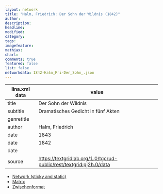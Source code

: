 ```yaml
---
layout: network
title: "Halm, Friedrich: Der Sohn der Wildnis (1842)"
author:
description:
headline:
modified:
category:
tags:
imagefeature: 
mathjax: 
chart: 
comments: true
featured: false
list: false
networkdata: 1842-Halm_Fri-Der_Sohn_.json
---
```

lina.xml data  | value
------------- | -------------
title|Der Sohn der Wildnis
subtitle|Dramatisches Gedicht in fünf Akten
genretitle|
author|Halm, Friedrich
date|1843
date|1842
date|
source|https://textgridlab.org/1.0/tgcrud-public/rest/textgrid:pj2h.0/data


* [Network (sticky and static)](/network113)
* [Matrix](/matrix113)
* [Zwischenformat](/lina113 )
